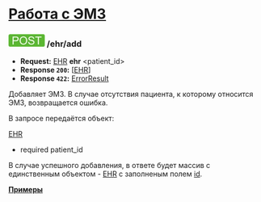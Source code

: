 [Работа с ЭМЗ](../index.md)
=====================================================

<a name="add"/>

### ![POST](../../../img/post.png) /ehr/add
* **Request:** [EHR](../../../types/types.md#ehr) **ehr** <patient_id>
* **Response ```200```:** [[EHR](../../../types/types.md#ehr)]
* **Response ```422```:** [ErrorResult](../../../types/types.md#errorresult)

Добавляет ЭМЗ. В случае отсутствия пациента, к которому относится ЭМЗ, возвращается ошибка.

В запросе передаётся объект:

[EHR](../../../types/types.md#ehr)
* required patient_id

В случае успешного добавления, в ответе будет массив с единственным объектом - 
[EHR](../../../types/types.md#ehr) с заполненым полем [id](../../../types/types.md#ehr).

**[Примеры](examples/add.md)**